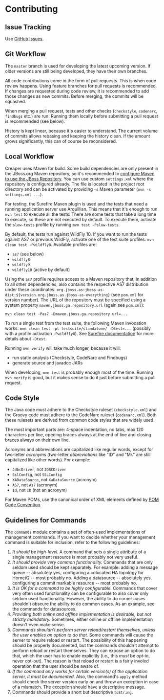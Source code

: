 # Contributing

## Issue Tracking

Use [GitHub Issues](https://github.com/wildfly-extras/creaper/issues).

## Git Workflow

The `master` branch is used for developing the latest upcoming version.
If older versions are still being developed, they have their own branches.

All code contributions come in the form of pull requests. This is when code
review happens. Using feature branches for pull requests is recommended.
If changes are requested during code review, it is recommended to add those
changes as new commits. Before merging, the commits will be squashed.

When merging a pull request, tests and other checks (`checkstyle`, `codenarc`,
`findbugs` etc.) are run. Running them locally before submitting a pull request
is recommended (see below).

History is kept linear, because it's easier to understand. The current volume
of commits allows rebasing and keeping the history clean. If the amount grows
significantly, this can of course be reconsidered.

## Local Workflow

Creaper uses Maven for build. Some build dependencies are only present in
the JBoss.org Maven repository, so it's recommended to
[configure Maven to use the JBoss Repository](https://developer.jboss.org/wiki/MavenGettingStarted-Developers).
You can use custom `settings.xml` where the repository is configured already.
The file is located in the project root directory and can be activated by
providing `-s` Maven parameter (`mvn -s settings.xml ...`).

For testing, the Surefire Maven plugin is used and the tests that need
a running application server use Arquillian. This means that it's enough to run
`mvn test` to execute all the tests. There are some tests that take a long
time to execute, so these are not executed by default. To execute them,
activate the `slow-tests` profile by running `mvn test -Pslow-tests`.

By default, the tests run against WildFly 10. If you want to run the tests
against AS7 or previous WildFly, activate one of the test suite profiles:
`mvn clean test -Pwildfly8`. Available profiles are:

- `as7` (see below)
- `wildfly8`
- `wildfly9`
- `wildfly10` (active by default)

Using the `as7` profile requires access to a Maven repository that, in addition
to all other dependencies, also contains the respective AS7 distribution under
these coordinates: `org.jboss.as:jboss-as-dist:${version.org.jboss.as.jboss-as-everything}`
(see `pom.xml` for version number). The URL of the repository must be specified
using a system property `maven.jboss.ga.repository.url` (again see `pom.xml`):

    mvn clean test -Pas7 -Dmaven.jboss.ga.repository.url=...

To run a single test from the test suite, the following Maven invocation works:
`mvn clean test -pl testsuite/standalone/ -Dtest=...` (possibly with a profile
activation `-Pwildfly8`). See
[Surefire documentation](http://maven.apache.org/surefire/maven-surefire-plugin/examples/single-test.html)
for more details about `-Dtest`.

Running `mvn verify` will take much longer, because it will:

- run static analysis (Checkstyle, CodeNarc and Findbugs)
- generate source and javadoc JARs

When developing, `mvn test` is probably enough most of the time. Running
`mvn verify` is good, but it makes sense to do it just before submitting
a pull request.

## Code Style

The Java code must adhere to the Checkstyle ruleset (`checkstyle.xml`) and
the Groovy code must adhere to the CodeNarc ruleset (`codenarc.xml`). Both
these rulesets are derived from common code styles that are widely used.

The most important parts are: 4-space indentation, no tabs, max 120 characters
per line, opening braces always at the end of line and closing braces always
on their own line.

Acronyms and abbreviations are capitalized like regular words, except for
two-letter _acronyms_ (two-letter _abbreviations_ like "ID" and "Mr." are
still capitalized like other words). For example:

- `JdbcDriver`, not `JDBCDriver`
- `SslConfig`, not `SSLConfig`
- `XADataSource`, not `XaDataSource` (acronym)
- `AS7`, not `As7` (acronym)
- `Id`, not `ID` (not an acronym)

For Maven POMs, use the canonical order of XML elements defined by
[POM Code Convention](http://maven.apache.org/developers/conventions/code.html#POM_Code_Convention).

## Guidelines for Commands

The `commands` module contains a set of often-used implementations
of management commands. If you want to decide whether your management
command is suitable for inclusion, refer to the following guidelines:

1. _It should be high-level._ A command that sets a single attribute
   of a single management resource is most probably not very useful.
2. _It should provide very common functionality._ Commands that are
   only seldom used should be kept separately. For example: adding
   a message queue -- absolutely yes, configuring a colocated HA topology
   for HornetQ -- most probably no. Adding a datasource -- absolutely yes,
   configuring a commit markable resource -- most probably no.
3. _It is OK for a command to be highly configurable._ Commands that cover
   very often used functionality can be configurable to also cover only
   seldom used functionality. However, the ability to do corner cases
   shouldn't obscure the ability to do common cases. As an example, see
   the commands for datasources.
4. _Providing both online and offline implementation is desirable,
   but not strictly mandatory._ Sometimes, either online or offline
   implementation doesn't even make sense.
5. _Commands shouldn't perform server reload/restart themselves, unless
   the user enables an option to do that._ Some commands will cause the server
   to require reload or restart. The possibility of this happening should be
   properly documented, but the commands shouldn't attempt to perform reload
   or restart themselves. They can expose an option to do that, which the user
   has to enable explicitly (i.e., this _must_ be _opt-in_, never opt-out).
   The reason is that reload or restart is a fairly involed operation that
   the user should be aware of.
6. _If the command only works for certain version(s) of the application
  server, it must be documented._ Also, the command's `apply` method
  should check the server version early on and throw an exception
  in case of a mismatch. The exception should have a descriptive message.
7. Commands should provide a short but descriptive `toString`.
